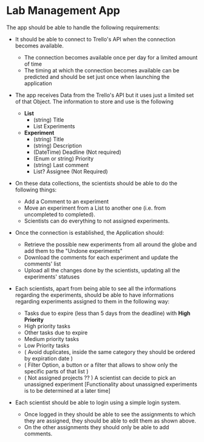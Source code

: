 # Lab Management App

The app should be able to handle the following requirements:
- It should be able to connect to Trello's API when the connection becomes available.
  - The connection becomes available once per day for a limited amount of time
  - The timing at which the connection becomes available can be predicted and should be set just once when launching the application 
- The app receives Data from the Trello's API but it uses just a limited set of that Object. The information to store and use is the following
  - **List**
    - (string) Title
    - List<Experiment> Experiments
  -  **Experiment**
     -  (string) Title
     -  (string) Description
     -  (DateTime) Deadline (Not required)
     -  (Enum or string) Priority
     -  (string) Last comment
     -  List<Scientist>? Assignee (Not Required)

- On these data collections, the scientists should be able to do the following things:
  - Add a Comment to an experiment
  - Move an experiment from a List to another one (i.e. from uncompleted to completed).
  - Scientists can do everything to not assigned experiments.

- Once the connection is established, the Application should:
  - Retrieve the possible new experiments from all around the globe and add them to the "Undone experiments"
  - Download the comments for each experiment and update the comments' list
  - Upload all the changes done by the scientists, updating all the experiments' statuses
  
- Each scientists, apart from being able to see all the informations regarding the experiments, should be able to have informations regarding experiments assigned to them in the following way:
  - Tasks due to expire (less than 5 days from the deadline) with **High Priority**
  - High priority tasks
  - Other tasks due to expire
  - Medium priority tasks
  - Low Priority tasks
  - ( Avoid duplicates, inside the same category they should be ordered by expiration date )
  - ( Filter Option, a button or a filter that allows to show only the specific parts of that list )
  - ( Not assigned projects ?? ) A scientist can decide to pick an unassigned experiment [Functionality about unassigned experiments is to be determined at a later time]

- Each scientist should be able to login using a simple login system.
  -  Once logged in they should be able to see the assignments to which they are assigned, they should be able to edit them as shown above. 
  -  On the other assignments they should only be able to add comments.
  

